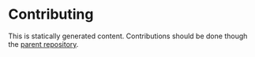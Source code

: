 # Contributing

This is statically generated content. Contributions should be done though the [parent repository](https://github.com/lukeoliff/gatsby-homepage).
